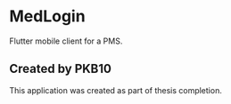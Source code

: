 # MedLogin

Flutter mobile client for a PMS.

## Created by PKB10

This application was created as part of thesis completion.
